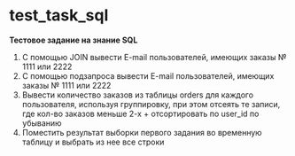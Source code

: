# test_task_sql
__Тестовое задание на знание SQL__

1) С помощью JOIN вывести E-mail пользователей, имеющих заказы № 1111 или 2222
2) С помощью подзапроса вывести E-mail пользователей, имеющих заказы № 1111 или 2222
3) Вывести количество заказов из таблицы orders для каждого пользователя, используя группировку,
при этом отсеять те записи, где кол-во заказов меньше 2-х + отсортировать по user_id по убыванию
4) Поместить результат выборки первого задания во временную таблицу и выбрать из нее все строки
